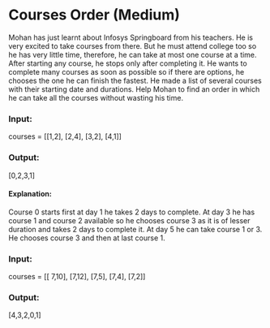 # Courses Order (Medium)
Mohan has just learnt about Infosys Springboard from his teachers. He is very excited to take courses from there. But he must attend college too so he has very little time, therefore, he can take at most one course at a time. After starting any course, he stops only after completing it. He wants to complete many courses as soon as possible so if there are options, he chooses the one he can finish the fastest. He made a list of several courses with their starting date and durations.  Help Mohan to find an order in which he can take all the courses without wasting his time.

### Input: 
courses = \[[1,2], [2,4], [3,2], [4,1]]
### Output: 
[0,2,3,1]

#### Explanation:
Course 0 starts first at day 1 he takes 2 days to complete.
At day 3 he has course 1 and course 2 available so he chooses course 3 as it is of lesser duration and takes 2 days to complete it.
At day 5 he can take course 1 or 3. He chooses course 3 and then at last course 1.

### Input: 
courses = \[[ 7,10], [7,12], [7,5], [7,4], [7,2]]
### Output: 
[4,3,2,0,1]

